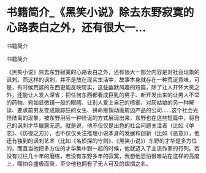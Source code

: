 # 书籍简介_《黑笑小说》除去东野寂寞的心路表白之外，还有很大一...

书籍简介

书籍简介

《黑笑小说》除去东野寂寞的心路表白之外，还有很大一部分内容是对社会现象的讽刺。而这样的讽刺，并不是放在现实生活中，故事本身就存在一种荒诞意味，可是，有时候荒诞的东西更能反映现实，这些幽默风趣的短篇，除了让人开怀大笑之外，还能让人发人深省：把任何东西都看成巨乳的男子、新开发出来的让男人不举的药物、宛如显微镜一般的眼睛、让别人爱上自己的喷雾、对灰姑娘的另一种解读、要求前男友变成跟踪狂的女生、拼命推销动画周边产品的公司……这个社会光怪陆离的现象，被东野用另一种怪诞的方式展现出来，东野也在这些短篇中，将自己的讽刺才华展露无遗。就是说，他不仅仅是出色的社会问题关注者（比如《单恋》、《彷徨之刃》），也不仅仅关注推理小说本身的发展和创新（比如《恶意》），他还有独到的讽刺艺术（比如《名侦探的守则》、《黑笑小说》）东野的才华是多方位的，而且当他把多方位的才华集中到一起的时候，他就迈入了主流作家的行列。若没有过往几十年的磨练，若没有东野多年的寂寞，我想他恐怕很难站在这样的高度上，哪怕会盛极而衰，至少他也拥有了无人可及的熠熠之名。